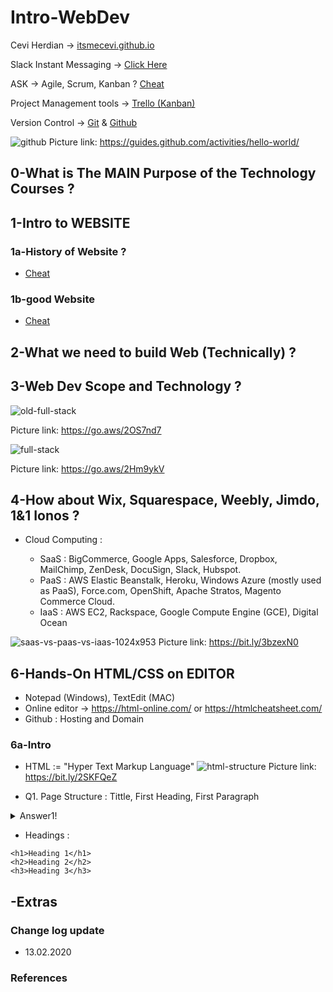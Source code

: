 # Intro-WebDev

Cevi Herdian -> [itsmecevi.github.io](https://itsmecevi.github.io/) 

Slack Instant Messaging -> [Click Here](https://join.slack.com/t/so-hotworkspace/shared_invite/enQtOTUwOTYyMDEwMjQ2LTQ3M2M4Yjk4MzgyOTk0ZmNjMmNlZTM3N2YzYjdmN2U0OTMxZjljNDA5OGFkYzlhYTQ4ZDBhY2IwZmZjNWU3ODc)

ASK -> Agile, Scrum, Kanban ? [Cheat](https://www.youtube.com/watch?v=rIaz-l1Kf8w)

Project Management tools -> [Trello (Kanban)](https://trello.com/b/Ui4A8cwF/trello-learning-resource)

Version Control -> [Git](https://git-scm.com/) & [Github](https://github.com/)

![github](https://user-images.githubusercontent.com/27078712/74410899-afbc2900-4e6c-11ea-9aaf-4e1000e4974f.png)
Picture link: https://guides.github.com/activities/hello-world/


## 0-What is The MAIN Purpose of the Technology Courses ?


## 1-Intro to WEBSITE

### 1a-History of Website ?

* [Cheat](https://home.cern/science/computing/birth-web/short-history-web)

### 1b-good Website

* [Cheat](https://prezi.com/xlkbzydq2yn2/the-internet-websites-communication/)


## 2-What we need to build Web (Technically) ?


## 3-Web Dev Scope and Technology ?

![old-full-stack](https://user-images.githubusercontent.com/27078712/74419849-16494300-4e7d-11ea-83c4-25012194e1ae.png)

Picture link: https://go.aws/2OS7nd7

![full-stack](https://user-images.githubusercontent.com/27078712/74419919-337e1180-4e7d-11ea-8e74-b44d33e28f1c.png)

Picture link: https://go.aws/2Hm9ykV


## 4-How about Wix, Squarespace, Weebly, Jimdo, 1&1 Ionos ?

* Cloud Computing :



   * SaaS : BigCommerce, Google Apps, Salesforce, Dropbox, MailChimp, ZenDesk, DocuSign, Slack, Hubspot.
   * PaaS : AWS Elastic Beanstalk, Heroku, Windows Azure (mostly used as PaaS), Force.com, OpenShift, Apache Stratos, Magento Commerce Cloud.
   * IaaS : AWS EC2, Rackspace, Google Compute Engine (GCE), Digital Ocean


![saas-vs-paas-vs-iaas-1024x953](https://user-images.githubusercontent.com/27078712/74424210-1862d000-4e84-11ea-92ae-a1b29fcc1f2e.png)
Picture link: https://bit.ly/3bzexN0
 
 
## 6-Hands-On HTML/CSS on EDITOR

* Notepad (Windows), TextEdit (MAC)
* Online editor -> https://html-online.com/ or https://htmlcheatsheet.com/
* Github : Hosting and Domain

### 6a-Intro

* HTML := "Hyper Text Markup Language"
![html-structure](https://user-images.githubusercontent.com/27078712/74435621-6af9b780-4e97-11ea-9290-edbad9c1871f.png)
Picture link: https://bit.ly/2SKFQeZ

* Q1. Page Structure : Tittle, First Heading, First Paragraph

<details>
  <summary>Answer1!</summary>
  
  ```
<!DOCTYPE html>
<html>
<head>
<title>The Title</title>
</head>
<body>

<h1>The First Heading</h1>
<p>The First paragraph.</p>

</body>
</html>
```
</details>


* Headings :

```
<h1>Heading 1</h1>
<h2>Heading 2</h2>
<h3>Heading 3</h3>
```

   
  
## -Extras 

### Change log update

* 13.02.2020

### References

